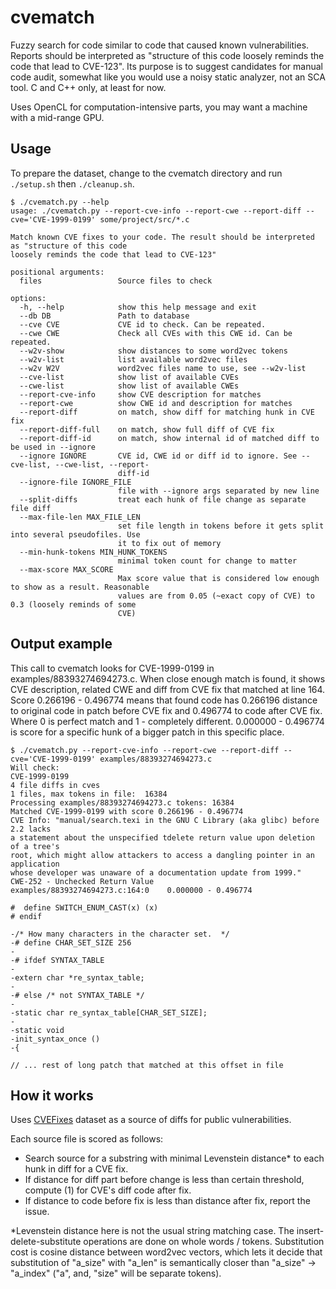 # cvematch
Fuzzy search for code similar to code that caused known vulnerabilities.
Reports should be interpreted as "structure of this code loosely reminds the code that lead to CVE-123".
Its purpose is to suggest candidates for manual code audit, somewhat like you would use a noisy static analyzer, not an SCA tool.
C and C++ only, at least for now.

Uses OpenCL for computation-intensive parts, you may want a machine with a mid-range GPU.

## Usage

To prepare the dataset, change to the cvematch directory and run `./setup.sh` then `./cleanup.sh`.

```
$ ./cvematch.py --help
usage: ./cvematch.py --report-cve-info --report-cwe --report-diff --cve='CVE-1999-0199' some/project/src/*.c

Match known CVE fixes to your code. The result should be interpreted as "structure of this code
loosely reminds the code that lead to CVE-123"

positional arguments:
  files                 Source files to check

options:
  -h, --help            show this help message and exit
  --db DB               Path to database
  --cve CVE             CVE id to check. Can be repeated.
  --cwe CWE             Check all CVEs with this CWE id. Can be repeated.
  --w2v-show            show distances to some word2vec tokens
  --w2v-list            list available word2vec files
  --w2v W2V             word2vec files name to use, see --w2v-list
  --cve-list            show list of available CVEs
  --cwe-list            show list of available CWEs
  --report-cve-info     show CVE description for matches
  --report-cwe          show CWE id and description for matches
  --report-diff         on match, show diff for matching hunk in CVE fix
  --report-diff-full    on match, show full diff of CVE fix
  --report-diff-id      on match, show internal id of matched diff to be used in --ignore
  --ignore IGNORE       CVE id, CWE id or diff id to ignore. See --cve-list, --cwe-list, --report-
                        diff-id
  --ignore-file IGNORE_FILE
                        file with --ignore args separated by new line
  --split-diffs         treat each hunk of file change as separate file diff
  --max-file-len MAX_FILE_LEN
                        set file length in tokens before it gets split into several pseudofiles. Use
                        it to fix out of memory
  --min-hunk-tokens MIN_HUNK_TOKENS
                        minimal token count for change to matter
  --max-score MAX_SCORE
                        Max score value that is considered low enough to show as a result. Reasonable
                        values are from 0.05 (~exact copy of CVE) to 0.3 (loosely reminds of some
                        CVE)
```

## Output example

This call to cvematch looks for CVE-1999-0199 in examples/88393274694273.c.
When close enough match is found, it shows CVE description, related CWE and diff from CVE fix that matched at line 164.
Score 0.266196 - 0.496774 means that found code has 0.266196 distance to original code in patch before CVE fix and 0.496774 to code after CVE fix.
Where 0 is perfect match and 1 - completely different.
0.000000 - 0.496774 is score for a specific hunk of a bigger patch in this specific place.

```
$ ./cvematch.py --report-cve-info --report-cwe --report-diff --cve='CVE-1999-0199' examples/88393274694273.c
Will check:
CVE-1999-0199
4 file diffs in cves
1 files, max tokens in file:  16384
Processing examples/88393274694273.c tokens: 16384
Matched CVE-1999-0199 with score 0.266196 - 0.496774
CVE Info: "manual/search.texi in the GNU C Library (aka glibc) before 2.2 lacks
a statement about the unspecified tdelete return value upon deletion of a tree's
root, which might allow attackers to access a dangling pointer in an application
whose developer was unaware of a documentation update from 1999."
CWE-252 - Unchecked Return Value
examples/88393274694273.c:164:0    0.000000 - 0.496774

#  define SWITCH_ENUM_CAST(x) (x)
# endif

-/* How many characters in the character set.  */
-# define CHAR_SET_SIZE 256
-
-# ifdef SYNTAX_TABLE
-
-extern char *re_syntax_table;
-
-# else /* not SYNTAX_TABLE */
-
-static char re_syntax_table[CHAR_SET_SIZE];
-
-static void
-init_syntax_once ()
-{

// ... rest of long patch that matched at this offset in file
```

## How it works

Uses [CVEFixes](https://zenodo.org/records/7029359) dataset as a source of diffs for public vulnerabilities.

Each source file is scored as follows:
- Search source for a substring with minimal Levenstein distance* to each hunk in diff for a CVE fix.
- If distance for diff part before change is less than certain threshold, compute (1) for CVE's diff code after fix.
- If distance to code before fix is less than distance after fix, report the issue.

*Levenstein distance here is not the usual string matching case.
The insert-delete-substitute operations are done on whole words / tokens.
Substitution cost is cosine distance between word2vec vectors, which lets it decide that substitution of "a_size" with "a_len" is semantically closer than "a_size" -> "a_index" ("a", and, "size" will be separate tokens).
